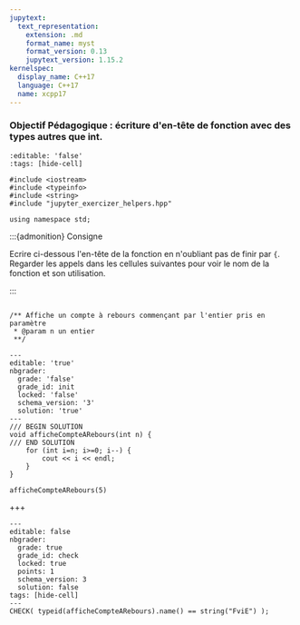 ```yaml
---
jupytext:
  text_representation:
    extension: .md
    format_name: myst
    format_version: 0.13
    jupytext_version: 1.15.2
kernelspec:
  display_name: C++17
  language: C++17
  name: xcpp17
---
```


### Objectif Pédagogique : écriture d'en-tête de fonction avec des types autres que int.

```{code-cell}
:editable: 'false'
:tags: [hide-cell]

#include <iostream>
#include <typeinfo>
#include <string>
#include "jupyter_exercizer_helpers.hpp"

using namespace std;
```

:::{admonition} Consigne

Ecrire ci-dessous l'en-tête de la fonction
en n'oubliant pas de finir par `{`.
Regarder les appels dans les cellules suivantes pour
voir le nom de la fonction et son utilisation.

:::

```{code-cell}

/** Affiche un compte à rebours commençant par l'entier pris en paramètre
 * @param n un entier
 **/
```

```{code-cell}
---
editable: 'true'
nbgrader:
  grade: 'false'
  grade_id: init
  locked: 'false'
  schema_version: '3'
  solution: 'true'
---
/// BEGIN SOLUTION
void afficheCompteARebours(int n) {
/// END SOLUTION
    for (int i=n; i>=0; i--) {
        cout << i << endl;
    }
}

```

```{code-cell}
afficheCompteARebours(5)
```

+++

```{code-cell}
---
editable: false
nbgrader:
  grade: true
  grade_id: check
  locked: true
  points: 1
  schema_version: 3
  solution: false
tags: [hide-cell]
---
CHECK( typeid(afficheCompteARebours).name() == string("FviE") );
```